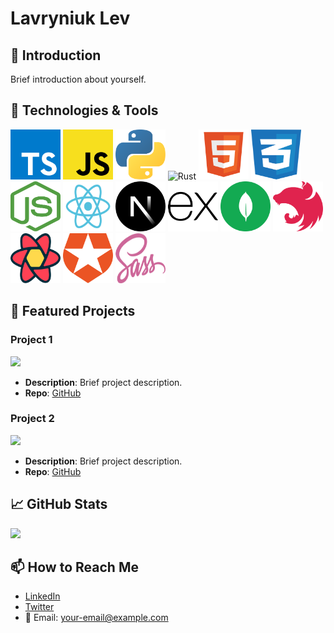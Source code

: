 # Lavryniuk Lev

## 👋 Introduction

Brief introduction about yourself.

## 🔧 Technologies & Tools

<div>
<img src="./images/typescript-seeklogo.com.svg" alt="TypeScript" width="80" height="80"/>
<img src="./images/javascript-js-seeklogo.com.svg" alt="JavaScript" width="80" height="80"/>
<img src="./images/python-seeklogo.com.svg" alt="Python" width="80" height="80"/>
<img src="https://www.rust-lang.org/logos/rust-logo-128x128.png" alt="Rust" width="80" height="80"/>
<img src="./images/html5-without-wordmark-color.svg" alt="HTML5" width="80" height="80"/>
<img src="./images/css-3-seeklogo.com.svg" alt="CSS3" width="80" height="80"/>
<img src="./images/nodejs-seeklogo.com.svg" alt="Node.js" width="80" height="80"/>
<img src="./images/react-seeklogo.com.svg" alt="React" width="80" height="80"/>
<img src="./images/next-js-icon-seeklogo.com.svg" alt="Next.js" width="80" height="80"/>

<img src="./images/expressjs-icon.svg" alt="Express.js" width="80" height="80"/>
<img src="./images/mongodb-seeklogo.com.svg" alt="MongoDB" width="80" height="80"/>
<img src="./images/nestjs-seeklogo.com.svg" alt="NestJS" width="80" height="80"/>
<img src="./images/react-query-seeklogo.com.svg" alt="React Query" width="80" height="80"/>
<img src="./images/auth0-seeklogo.com.svg" alt="Auth0" width="80" height="80"/>
<img src="./images/sass-seeklogo.com.svg" alt="Sass" width="80" height="80"/>
<div>

<!-- Repeat for other tools -->

## 🌟 Featured Projects

### Project 1

[![](link-to-project-image)](link-to-live-demo)

- **Description**: Brief project description.
- **Repo**: [GitHub](link-to-repo)

### Project 2

[![](link-to-project-image)](link-to-live-demo)

- **Description**: Brief project description.
- **Repo**: [GitHub](link-to-repo)

## 📈 GitHub Stats

![](link-to-github-stats)

## 📫 How to Reach Me

- [LinkedIn](your-linkedin)
- [Twitter](your-twitter)
- 📧 Email: your-email@example.com
